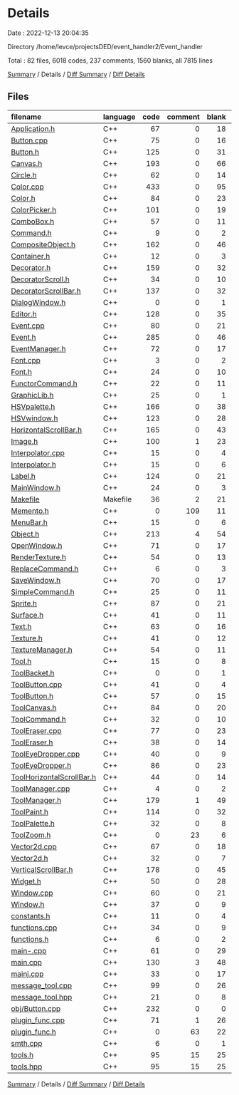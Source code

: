 # Details

Date : 2022-12-13 20:04:35

Directory /home/levce/projectsDED/event_handler2/Event_handler

Total : 82 files,  6018 codes, 237 comments, 1560 blanks, all 7815 lines

[Summary](results.md) / Details / [Diff Summary](diff.md) / [Diff Details](diff-details.md)

## Files
| filename | language | code | comment | blank | total |
| :--- | :--- | ---: | ---: | ---: | ---: |
| [Application.h](/Application.h) | C++ | 67 | 0 | 18 | 85 |
| [Button.cpp](/Button.cpp) | C++ | 75 | 0 | 16 | 91 |
| [Button.h](/Button.h) | C++ | 125 | 0 | 31 | 156 |
| [Canvas.h](/Canvas.h) | C++ | 193 | 0 | 66 | 259 |
| [Circle.h](/Circle.h) | C++ | 62 | 0 | 14 | 76 |
| [Color.cpp](/Color.cpp) | C++ | 433 | 0 | 95 | 528 |
| [Color.h](/Color.h) | C++ | 84 | 0 | 23 | 107 |
| [ColorPicker.h](/ColorPicker.h) | C++ | 101 | 0 | 19 | 120 |
| [ComboBox.h](/ComboBox.h) | C++ | 57 | 0 | 11 | 68 |
| [Command.h](/Command.h) | C++ | 9 | 0 | 2 | 11 |
| [CompositeObject.h](/CompositeObject.h) | C++ | 162 | 0 | 46 | 208 |
| [Container.h](/Container.h) | C++ | 12 | 0 | 3 | 15 |
| [Decorator.h](/Decorator.h) | C++ | 159 | 0 | 32 | 191 |
| [DecoratorScroll.h](/DecoratorScroll.h) | C++ | 34 | 0 | 10 | 44 |
| [DecoratorScrollBar.h](/DecoratorScrollBar.h) | C++ | 137 | 0 | 32 | 169 |
| [DialogWindow.h](/DialogWindow.h) | C++ | 0 | 0 | 1 | 1 |
| [Editor.h](/Editor.h) | C++ | 128 | 0 | 35 | 163 |
| [Event.cpp](/Event.cpp) | C++ | 80 | 0 | 21 | 101 |
| [Event.h](/Event.h) | C++ | 285 | 0 | 46 | 331 |
| [EventManager.h](/EventManager.h) | C++ | 72 | 0 | 17 | 89 |
| [Font.cpp](/Font.cpp) | C++ | 3 | 0 | 2 | 5 |
| [Font.h](/Font.h) | C++ | 24 | 0 | 10 | 34 |
| [FunctorCommand.h](/FunctorCommand.h) | C++ | 22 | 0 | 11 | 33 |
| [GraphicLib.h](/GraphicLib.h) | C++ | 25 | 0 | 1 | 26 |
| [HSVpalette.h](/HSVpalette.h) | C++ | 166 | 0 | 38 | 204 |
| [HSVwindow.h](/HSVwindow.h) | C++ | 123 | 0 | 28 | 151 |
| [HorizontalScrollBar.h](/HorizontalScrollBar.h) | C++ | 165 | 0 | 43 | 208 |
| [Image.h](/Image.h) | C++ | 100 | 1 | 23 | 124 |
| [Interpolator.cpp](/Interpolator.cpp) | C++ | 15 | 0 | 4 | 19 |
| [Interpolator.h](/Interpolator.h) | C++ | 15 | 0 | 6 | 21 |
| [Label.h](/Label.h) | C++ | 124 | 0 | 21 | 145 |
| [MainWindow.h](/MainWindow.h) | C++ | 24 | 0 | 3 | 27 |
| [Makefile](/Makefile) | Makefile | 36 | 2 | 21 | 59 |
| [Memento.h](/Memento.h) | C++ | 0 | 109 | 11 | 120 |
| [MenuBar.h](/MenuBar.h) | C++ | 15 | 0 | 6 | 21 |
| [Object.h](/Object.h) | C++ | 213 | 4 | 54 | 271 |
| [OpenWindow.h](/OpenWindow.h) | C++ | 71 | 0 | 17 | 88 |
| [RenderTexture.h](/RenderTexture.h) | C++ | 54 | 0 | 13 | 67 |
| [ReplaceCommand.h](/ReplaceCommand.h) | C++ | 6 | 0 | 3 | 9 |
| [SaveWindow.h](/SaveWindow.h) | C++ | 70 | 0 | 17 | 87 |
| [SimpleCommand.h](/SimpleCommand.h) | C++ | 25 | 0 | 11 | 36 |
| [Sprite.h](/Sprite.h) | C++ | 87 | 0 | 21 | 108 |
| [Surface.h](/Surface.h) | C++ | 41 | 0 | 11 | 52 |
| [Text.h](/Text.h) | C++ | 63 | 0 | 16 | 79 |
| [Texture.h](/Texture.h) | C++ | 41 | 0 | 12 | 53 |
| [TextureManager.h](/TextureManager.h) | C++ | 54 | 0 | 11 | 65 |
| [Tool.h](/Tool.h) | C++ | 15 | 0 | 8 | 23 |
| [ToolBacket.h](/ToolBacket.h) | C++ | 0 | 0 | 1 | 1 |
| [ToolButton.cpp](/ToolButton.cpp) | C++ | 41 | 0 | 4 | 45 |
| [ToolButton.h](/ToolButton.h) | C++ | 57 | 0 | 15 | 72 |
| [ToolCanvas.h](/ToolCanvas.h) | C++ | 84 | 0 | 20 | 104 |
| [ToolCommand.h](/ToolCommand.h) | C++ | 32 | 0 | 10 | 42 |
| [ToolEraser.cpp](/ToolEraser.cpp) | C++ | 77 | 0 | 23 | 100 |
| [ToolEraser.h](/ToolEraser.h) | C++ | 38 | 0 | 14 | 52 |
| [ToolEyeDropper.cpp](/ToolEyeDropper.cpp) | C++ | 40 | 0 | 9 | 49 |
| [ToolEyeDropper.h](/ToolEyeDropper.h) | C++ | 86 | 0 | 23 | 109 |
| [ToolHorizontalScrollBar.h](/ToolHorizontalScrollBar.h) | C++ | 44 | 0 | 14 | 58 |
| [ToolManager.cpp](/ToolManager.cpp) | C++ | 4 | 0 | 2 | 6 |
| [ToolManager.h](/ToolManager.h) | C++ | 179 | 1 | 49 | 229 |
| [ToolPaint.h](/ToolPaint.h) | C++ | 114 | 0 | 32 | 146 |
| [ToolPalette.h](/ToolPalette.h) | C++ | 32 | 0 | 8 | 40 |
| [ToolZoom.h](/ToolZoom.h) | C++ | 0 | 23 | 6 | 29 |
| [Vector2d.cpp](/Vector2d.cpp) | C++ | 67 | 0 | 18 | 85 |
| [Vector2d.h](/Vector2d.h) | C++ | 32 | 0 | 7 | 39 |
| [VerticalScrollBar.h](/VerticalScrollBar.h) | C++ | 178 | 0 | 45 | 223 |
| [Widget.h](/Widget.h) | C++ | 50 | 0 | 28 | 78 |
| [Window.cpp](/Window.cpp) | C++ | 60 | 0 | 21 | 81 |
| [Window.h](/Window.h) | C++ | 37 | 0 | 9 | 46 |
| [constants.h](/constants.h) | C++ | 11 | 0 | 4 | 15 |
| [functions.cpp](/functions.cpp) | C++ | 34 | 0 | 9 | 43 |
| [functions.h](/functions.h) | C++ | 6 | 0 | 2 | 8 |
| [main-.cpp](/main-.cpp) | C++ | 61 | 0 | 29 | 90 |
| [main.cpp](/main.cpp) | C++ | 130 | 3 | 48 | 181 |
| [mainj.cpp](/mainj.cpp) | C++ | 33 | 0 | 17 | 50 |
| [message_tool.cpp](/message_tool.cpp) | C++ | 99 | 0 | 26 | 125 |
| [message_tool.hpp](/message_tool.hpp) | C++ | 21 | 0 | 8 | 29 |
| [obj/Button.cpp](/obj/Button.cpp) | C++ | 232 | 0 | 0 | 232 |
| [plugin_func.cpp](/plugin_func.cpp) | C++ | 71 | 1 | 26 | 98 |
| [plugin_func.h](/plugin_func.h) | C++ | 0 | 63 | 22 | 85 |
| [smth.cpp](/smth.cpp) | C++ | 6 | 0 | 1 | 7 |
| [tools.h](/tools.h) | C++ | 95 | 15 | 25 | 135 |
| [tools.hpp](/tools.hpp) | C++ | 95 | 15 | 25 | 135 |

[Summary](results.md) / Details / [Diff Summary](diff.md) / [Diff Details](diff-details.md)